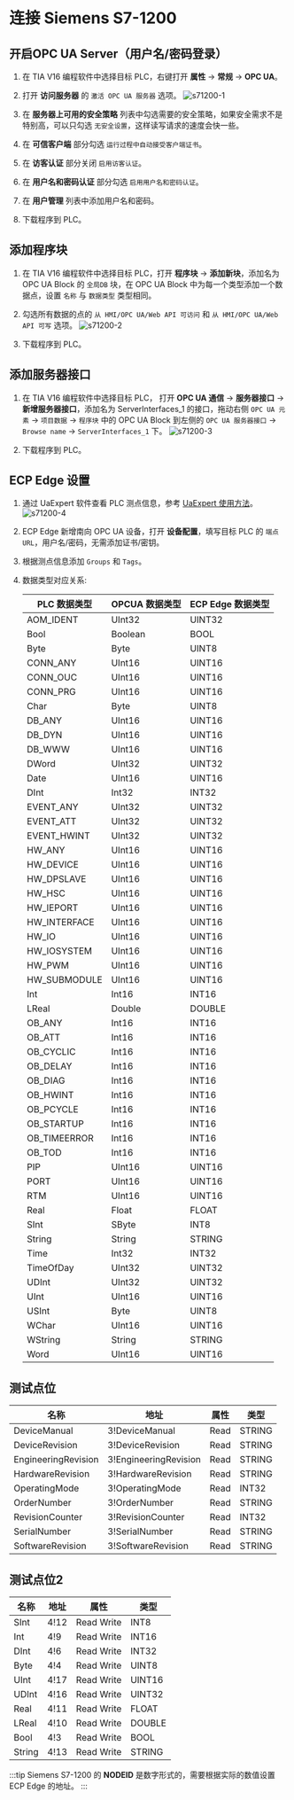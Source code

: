 # 连接 Siemens S7-1200

## 开启OPC UA Server（用户名/密码登录）

1. 在 TIA V16 编程软件中选择目标 PLC，右键打开 **属性** -> **常规** -> **OPC UA**。

2. 打开 **访问服务器** 的 `激活 OPC UA 服务器` 选项。
![s71200-1](./assets/s71200-1.jpg)

3. 在 **服务器上可用的安全策略** 列表中勾选需要的安全策略，如果安全需求不是特别高，可以只勾选 `无安全设置`，这样读写请求的速度会快一些。

4. 在 **可信客户端** 部分勾选 `运行过程中自动接受客户端证书`。

5. 在 **访客认证** 部分关闭 `启用访客认证`。

6. 在 **用户名和密码认证** 部分勾选 `启用用户名和密码认证`。

7. 在 **用户管理** 列表中添加用户名和密码。

8. 下载程序到 PLC。

## 添加程序块

1. 在 TIA V16 编程软件中选择目标 PLC，打开 **程序块** -> **添加新块**，添加名为 OPC UA Block 的 `全局DB` 块，在 OPC UA Block 中为每一个类型添加一个数据点，设置 `名称` 与 `数据类型` 类型相同。

2. 勾选所有数据的点的 `从 HMI/OPC UA/Web API 可访问` 和 `从 HMI/OPC UA/Web API 可写` 选项。
![s71200-2](./assets/s71200-2.jpg)

3. 下载程序到 PLC。

## 添加服务器接口

1. 在 TIA V16 编程软件中选择目标 PLC， 打开 **OPC UA 通信** -> **服务器接口** -> **新增服务器接口**，添加名为 ServerInterfaces_1 的接口，拖动右侧 `OPC UA 元素` -> `项目数据` -> `程序块` 中的 OPC UA Block 到左侧的 `OPC UA 服务器接口` -> `Browse name` -> `ServerInterfaces_1` 下。
![s71200-3](./assets/s71200-3.jpg)

2. 下载程序到 PLC。

## ECP Edge 设置

1. 通过 UaExpert 软件查看 PLC 测点信息，参考 [UaExpert 使用方法](./uaexpert.md)。
    ![s71200-4](./assets/s71200-4.jpg)

2. ECP Edge 新增南向 OPC UA 设备，打开 **设备配置**，填写目标 PLC 的 `端点 URL`，用户名/密码，无需添加证书/密钥。

3. 根据测点信息添加 `Groups` 和 `Tags`。

4. 数据类型对应关系:

   | PLC 数据类型 | OPCUA 数据类型 | ECP Edge 数据类型 |
   | ------------ | -------------- | ----------------- |
   | AOM_IDENT    | UInt32         | UINT32            |
   | Bool         | Boolean        | BOOL              |
   | Byte         | Byte           | UINT8             |
   | CONN_ANY     | UInt16         | UINT16            |
   | CONN_OUC     | UInt16         | UINT16            |
   | CONN_PRG     | UInt16         | UINT16            |
   | Char         | Byte           | UINT8             |
   | DB_ANY       | UInt16         | UINT16            |
   | DB_DYN       | UInt16         | UINT16            |
   | DB_WWW       | UInt16         | UINT16            |
   | DWord        | UInt32         | UINT32            |
   | Date         | UInt16         | UINT16            |
   | DInt         | Int32          | INT32             |
   | EVENT_ANY    | UInt32         | UINT32            |
   | EVENT_ATT    | UInt32         | UINT32            |
   | EVENT_HWINT  | UInt32         | UINT32            |
   | HW_ANY       | UInt16         | UINT16            |
   | HW_DEVICE    | UInt16         | UINT16            |
   | HW_DPSLAVE   | UInt16         | UINT16            |
   | HW_HSC       | UInt16         | UINT16            |
   | HW_IEPORT    | UInt16         | UINT16            |
   | HW_INTERFACE | UInt16         | UINT16            |
   | HW_IO        | UInt16         | UINT16            |
   | HW_IOSYSTEM  | UInt16         | UINT16            |
   | HW_PWM       | UInt16         | UINT16            |
   | HW_SUBMODULE | UInt16         | UINT16            |
   | Int          | Int16          | INT16             |
   | LReal        | Double         | DOUBLE            |
   | OB_ANY       | Int16          | INT16             |
   | OB_ATT       | Int16          | INT16             |
   | OB_CYCLIC    | Int16          | INT16             |
   | OB_DELAY     | Int16          | INT16             |
   | OB_DIAG      | Int16          | INT16             |
   | OB_HWINT     | Int16          | INT16             |
   | OB_PCYCLE    | Int16          | INT16             |
   | OB_STARTUP   | Int16          | INT16             |
   | OB_TIMEERROR | Int16          | INT16             |
   | OB_TOD       | Int16          | INT16             |
   | PIP          | UInt16         | UINT16            |
   | PORT         | UInt16         | UINT16            |
   | RTM          | UInt16         | UINT16            |
   | Real         | Float          | FLOAT             |
   | SInt         | SByte          | INT8              |
   | String       | String         | STRING            |
   | Time         | Int32          | INT32             |
   | TimeOfDay    | UInt32         | UINT32            |
   | UDInt        | UInt32         | UINT32            |
   | UInt         | UInt16         | UINT16            |
   | USInt        | Byte           | UINT8             |
   | WChar        | UInt16         | UINT16            |
   | WString      | String         | STRING            |
   | Word         | UInt16         | UINT16            |
   
   


## 测试点位

| 名称                | 地址                  | 属性 | 类型   |
| ------------------- | --------------------- | ---- | ------ |
| DeviceManual        | 3!DeviceManual        | Read | STRING |
| DeviceRevision      | 3!DeviceRevision      | Read | STRING |
| EngineeringRevision | 3!EngineeringRevision | Read | STRING |
| HardwareRevision    | 3!HardwareRevision    | Read | STRING |
| OperatingMode       | 3!OperatingMode       | Read | INT32  |
| OrderNumber         | 3!OrderNumber         | Read | STRING |
| RevisionCounter     | 3!RevisionCounter     | Read | INT32  |
| SerialNumber        | 3!SerialNumber        | Read | STRING |
| SoftwareRevision    | 3!SoftwareRevision    | Read | STRING |

## 测试点位2

| 名称   | 地址 | 属性       | 类型   |
| ------ | ---- | ---------- | ------ |
| SInt   | 4!12 | Read Write | INT8   |
| Int    | 4!9  | Read Write | INT16  |
| DInt   | 4!6  | Read Write | INT32  |
| Byte   | 4!4  | Read Write | UINT8  |
| UInt   | 4!17 | Read Write | UINT16 |
| UDInt  | 4!16 | Read Write | UINT32 |
| Real   | 4!11 | Read Write | FLOAT  |
| LReal  | 4!10 | Read Write | DOUBLE |
| Bool   | 4!3  | Read Write | BOOL   |
| String | 4!13 | Read Write | STRING |

:::tip
Siemens S7-1200 的 **NODEID** 是数字形式的，需要根据实际的数值设置 ECP Edge 的地址。
:::
